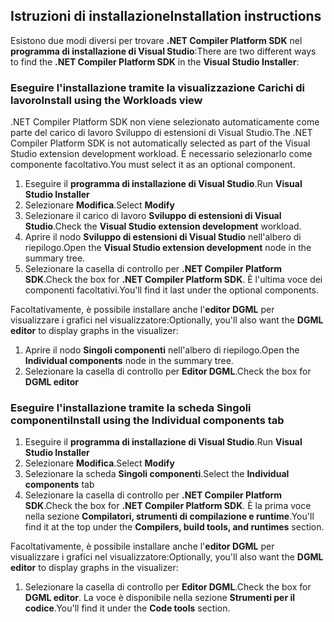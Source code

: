 ## <a name="installation-instructions"></a><span data-ttu-id="5db75-101">Istruzioni di installazione</span><span class="sxs-lookup"><span data-stu-id="5db75-101">Installation instructions</span></span> 

<span data-ttu-id="5db75-102">Esistono due modi diversi per trovare **.NET Compiler Platform SDK** nel **programma di installazione di Visual Studio**:</span><span class="sxs-lookup"><span data-stu-id="5db75-102">There are two different ways to find the **.NET Compiler Platform SDK** in the **Visual Studio Installer**:</span></span>

### <a name="install-using-the-workloads-view"></a><span data-ttu-id="5db75-103">Eseguire l'installazione tramite la visualizzazione Carichi di lavoro</span><span class="sxs-lookup"><span data-stu-id="5db75-103">Install using the Workloads view</span></span>

<span data-ttu-id="5db75-104">.NET Compiler Platform SDK non viene selezionato automaticamente come parte del carico di lavoro Sviluppo di estensioni di Visual Studio.</span><span class="sxs-lookup"><span data-stu-id="5db75-104">The .NET Compiler Platform SDK is not automatically selected as part of the Visual Studio extension development workload.</span></span> <span data-ttu-id="5db75-105">È necessario selezionarlo come componente facoltativo.</span><span class="sxs-lookup"><span data-stu-id="5db75-105">You must select it as an optional component.</span></span>

1. <span data-ttu-id="5db75-106">Eseguire il **programma di installazione di Visual Studio**.</span><span class="sxs-lookup"><span data-stu-id="5db75-106">Run **Visual Studio Installer**</span></span> 
1. <span data-ttu-id="5db75-107">Selezionare **Modifica**.</span><span class="sxs-lookup"><span data-stu-id="5db75-107">Select **Modify**</span></span> 
1. <span data-ttu-id="5db75-108">Selezionare il carico di lavoro **Sviluppo di estensioni di Visual Studio**.</span><span class="sxs-lookup"><span data-stu-id="5db75-108">Check the **Visual Studio extension development** workload.</span></span>
1. <span data-ttu-id="5db75-109">Aprire il nodo **Sviluppo di estensioni di Visual Studio** nell'albero di riepilogo.</span><span class="sxs-lookup"><span data-stu-id="5db75-109">Open the **Visual Studio extension development** node in the summary tree.</span></span>
1. <span data-ttu-id="5db75-110">Selezionare la casella di controllo per **.NET Compiler Platform SDK**.</span><span class="sxs-lookup"><span data-stu-id="5db75-110">Check the box for **.NET Compiler Platform SDK**.</span></span> <span data-ttu-id="5db75-111">È l'ultima voce dei componenti facoltativi.</span><span class="sxs-lookup"><span data-stu-id="5db75-111">You'll find it last under the optional components.</span></span>

<span data-ttu-id="5db75-112">Facoltativamente, è possibile installare anche l'**editor DGML** per visualizzare i grafici nel visualizzatore:</span><span class="sxs-lookup"><span data-stu-id="5db75-112">Optionally, you'll also want the **DGML editor** to display graphs in the visualizer:</span></span>

1. <span data-ttu-id="5db75-113">Aprire il nodo **Singoli componenti** nell'albero di riepilogo.</span><span class="sxs-lookup"><span data-stu-id="5db75-113">Open the **Individual components** node in the summary tree.</span></span>
1. <span data-ttu-id="5db75-114">Selezionare la casella di controllo per **Editor DGML**.</span><span class="sxs-lookup"><span data-stu-id="5db75-114">Check the box for **DGML editor**</span></span>

### <a name="install-using-the-individual-components-tab"></a><span data-ttu-id="5db75-115">Eseguire l'installazione tramite la scheda Singoli componenti</span><span class="sxs-lookup"><span data-stu-id="5db75-115">Install using the Individual components tab</span></span>

1. <span data-ttu-id="5db75-116">Eseguire il **programma di installazione di Visual Studio**.</span><span class="sxs-lookup"><span data-stu-id="5db75-116">Run **Visual Studio Installer**</span></span> 
1. <span data-ttu-id="5db75-117">Selezionare **Modifica**.</span><span class="sxs-lookup"><span data-stu-id="5db75-117">Select **Modify**</span></span> 
1. <span data-ttu-id="5db75-118">Selezionare la scheda **Singoli componenti**.</span><span class="sxs-lookup"><span data-stu-id="5db75-118">Select the **Individual components** tab</span></span> 
1. <span data-ttu-id="5db75-119">Selezionare la casella di controllo per **.NET Compiler Platform SDK**.</span><span class="sxs-lookup"><span data-stu-id="5db75-119">Check the box for **.NET Compiler Platform SDK**.</span></span> <span data-ttu-id="5db75-120">È la prima voce nella sezione **Compilatori, strumenti di compilazione e runtime**.</span><span class="sxs-lookup"><span data-stu-id="5db75-120">You'll find it at the top under the **Compilers, build tools, and runtimes** section.</span></span>

<span data-ttu-id="5db75-121">Facoltativamente, è possibile installare anche l'**editor DGML** per visualizzare i grafici nel visualizzatore:</span><span class="sxs-lookup"><span data-stu-id="5db75-121">Optionally, you'll also want the **DGML editor** to display graphs in the visualizer:</span></span>

1. <span data-ttu-id="5db75-122">Selezionare la casella di controllo per **Editor DGML**.</span><span class="sxs-lookup"><span data-stu-id="5db75-122">Check the box for **DGML editor**.</span></span> <span data-ttu-id="5db75-123">La voce è disponibile nella sezione **Strumenti per il codice**.</span><span class="sxs-lookup"><span data-stu-id="5db75-123">You'll find it under the **Code tools** section.</span></span>
